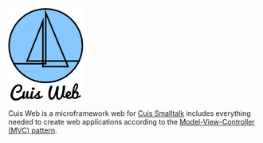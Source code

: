 <img src="assets/cuis_web_logo.png" width="150" alt="Cuis web logo">

Cuis Web is a microframework web for [Cuis Smalltalk](https://github.com/Cuis-Smalltalk/Cuis-Smalltalk-Dev) includes everything needed to create web applications according to the [Model-View-Controller (MVC) pattern](https://en.wikipedia.org/wiki/Model%E2%80%93view%E2%80%93controller).
